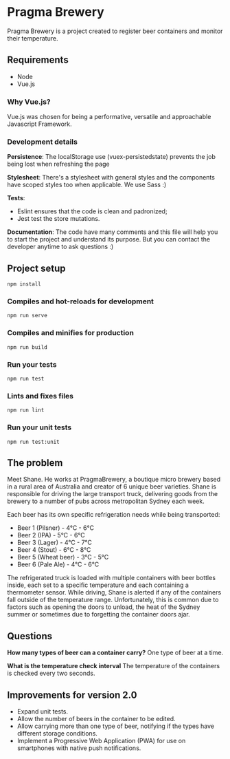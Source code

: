 # Pragma Brewery

Pragma Brewery is a project created to register beer containers and monitor their temperature.

## Requirements

- Node
- Vue.js


### Why Vue.js?

Vue.js was chosen for being a performative, versatile and approachable Javascript Framework.

### Development details

**Persistence**: The localStorage use (vuex-persistedstate) prevents the job being lost when refreshing the page

**Stylesheet**: There's a stylesheet with general styles and the components have scoped styles too when applicable. We use Sass :)

**Tests**: 
- Eslint ensures that the code is clean and padronized;
- Jest test the store mutations.

**Documentation**: The code have many comments and this file will help you to start the project and understand its purpose. But you can contact the developer anytime to ask questions :)

## Project setup
```
npm install
```

### Compiles and hot-reloads for development
```
npm run serve
```

### Compiles and minifies for production

```
npm run build
```

### Run your tests

```
npm run test
```

### Lints and fixes files

```
npm run lint
```

### Run your unit tests

```
npm run test:unit
```

## The problem

Meet Shane. He works at PragmaBrewery, a boutique micro brewery based in a rural area
of Australia and creator of 6 unique beer varieties. Shane is responsible for driving the
large transport truck, delivering goods from the brewery to a number of pubs across
metropolitan Sydney each week.

Each beer has its own specific refrigeration needs while being transported:
- Beer 1 (Pilsner) - 4°C - 6°C
- Beer 2 (IPA) - 5°C - 6°C
- Beer 3 (Lager) - 4°C - 7°C
- Beer 4 (Stout) - 6°C - 8°C
- Beer 5 (Wheat beer) - 3°C - 5°C
- Beer 6 (Pale Ale) - 4°C - 6°C

The refrigerated truck is loaded with multiple containers with beer bottles inside, each
set to a specific temperature and each containing a thermometer sensor.
While driving, Shane is alerted if any of the containers fall outside of the temperature
range. Unfortunately, this is common due to factors such as opening the doors to unload,
the heat of the Sydney summer or sometimes due to forgetting the container doors ajar.


## Questions

**How many types of beer can a container carry?**
One type of beer at a time.

**What is the temperature check interval**
The temperature of the containers is checked every two seconds.


## Improvements for version 2.0 ##
- Expand unit tests.
- Allow the number of beers in the container to be edited.
- Allow carrying more than one type of beer, notifying if the types have different storage conditions.
- Implement a Progressive Web Application (PWA) for use on smartphones with native push notifications.
